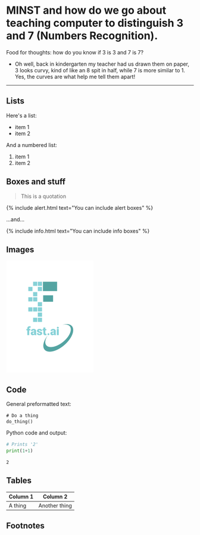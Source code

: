 # MINST and how do we go about teaching computer to distinguish 3 and 7 (Numbers Recognition).

Food for thoughts: how do you know if 3 is 3 and 7 is 7? 
- Oh well, back in kindergarten my teacher had us drawn them on paper, 3 looks curvy, kind of like an 8 spit in half, while 7 is more similar to 1. Yes, the curves are what help me tell them apart!


---

## Lists

Here's a list:

- item 1
- item 2

And a numbered list:

1. item 1
1. item 2

## Boxes and stuff

> This is a quotation

{% include alert.html text="You can include alert boxes" %}

...and...

{% include info.html text="You can include info boxes" %}

## Images

![](/images/logo.png "fast.ai's logo")

## Code

General preformatted text:

    # Do a thing
    do_thing()

Python code and output:

```python
# Prints '2'
print(1+1)
```

    2

## Tables

| Column 1 | Column 2 |
|-|-|
| A thing | Another thing |

## Footnotes

[^1]: This is the footnote.

